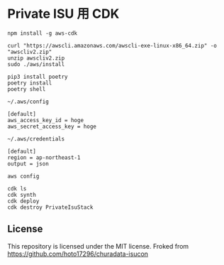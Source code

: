 # Private ISU 用 CDK

```shell
npm install -g aws-cdk
```

```shell
curl "https://awscli.amazonaws.com/awscli-exe-linux-x86_64.zip" -o "awscliv2.zip"
unzip awscliv2.zip
sudo ./aws/install
```

```
pip3 install poetry
poetry install
poetry shell
```

`~/.aws/config`

```
[default]
aws_access_key_id = hoge
aws_secret_access_key = hoge
```

`~/.aws/credentials`

```
[default]
region = ap-northeast-1
output = json
```

```shell
aws config
```

```
cdk ls
cdk synth
cdk deploy
cdk destroy PrivateIsuStack
```

## License

This repository is licensed under the MIT license.
Froked from https://github.com/hoto17296/churadata-isucon
